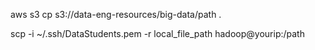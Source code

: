 aws s3 cp s3://data-eng-resources/big-data/path .

scp -i ~/.ssh/DataStudents.pem -r local_file_path  hadoop@yourip:/path